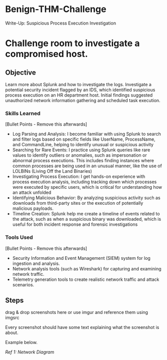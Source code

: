 # Benign-THM-Challenge
Write-Up: Suspicious Process Execution Investigation

# Challenge room to investigate a compromised host.

## Objective
Learn more about Splunk and how to investigate the logs.
 Investigate a potential security incident flagged by an IDS, which identified suspicious process execution on an HR department host. 
 Initial findings suggested unauthorized network information gathering and scheduled task execution.

### Skills Learned
[Bullet Points - Remove this afterwards]

- Log Parsing and Analysis: I become familiar with using Splunk to search and filter logs based on specific fields like UserName, ProcessName, and CommandLine, helping to identify unusual or suspicious activity
- Searching for Rare Events: I practice using Splunk queries like rare values to identify outliers or anomalies, such as impersonation or abnormal process executions. This includes finding instances where common processes are being used in an unusual manner, like the use of LOLBINs (Living Off the Land Binaries)
- Investigating Process Execution: I get hands-on experience with process execution analysis, including tracking down which processes were executed by specific users, which is critical for understanding how an attack unfolded
- Identifying Malicious Behavior: By analyzing suspicious activity such as downloads from third-party sites or the execution of potentially malicious payloads.
- Timeline Creation: Splunk help me create a timeline of events related to the attack, such as when a suspicious binary was downloaded, which is useful for both incident response and forensic investigations

### Tools Used
[Bullet Points - Remove this afterwards]

- Security Information and Event Management (SIEM) system for log ingestion and analysis.
- Network analysis tools (such as Wireshark) for capturing and examining network traffic.
- Telemetry generation tools to create realistic network traffic and attack scenarios.

## Steps
drag & drop screenshots here or use imgur and reference them using imgsrc

Every screenshot should have some text explaining what the screenshot is about.

Example below.

*Ref 1: Network Diagram*
